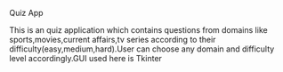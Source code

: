 Quiz App

This is an quiz application which contains questions from domains like sports,movies,current affairs,tv series according to their difficulty(easy,medium,hard).User can choose any domain and difficulty level accordingly.GUI used here is Tkinter
